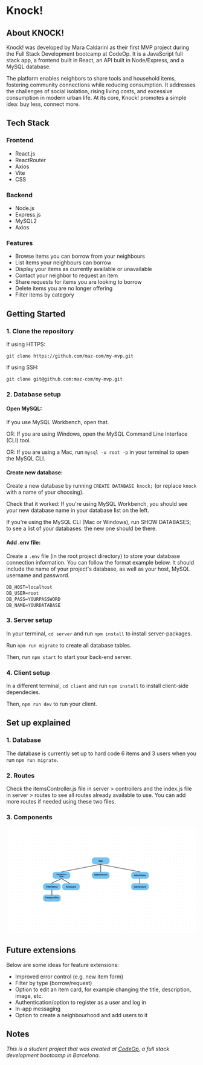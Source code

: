 # Knock!

## About KNOCK!

Knock! was developed by Mara Caldarini as their first MVP project during the Full Stack Development bootcamp at CodeOp. It is a JavaScript full stack app, a frontend built in React, an API built in Node/Express, and a MySQL database.

The platform enables neighbors to share tools and household items, fostering community connections while reducing consumption. It addresses the challenges of social isolation, rising living costs, and excessive consumption in modern urban life. At its core, Knock! promotes a simple idea: buy less, connect more.

## Tech Stack

### Frontend

- React.js
- ReactRouter
- Axios
- Vite
- CSS

### Backend

- Node.js
- Express.js
- MySQL2
- Axios

### Features

- Browse items you can borrow from your neighbours
- List items your neighbours can borrow
- Display your items as currently available or unavailable
- Contact your neighbor to request an item
- Share requests for items you are looking to borrow
- Delete items you are no longer offering
- Filter items by category

## Getting Started

### 1. Clone the repository

If using HTTPS:

```
git clone https://github.com/maz-com/my-mvp.git
```

If using SSH:

```
git clone git@github.com:maz-com/my-mvp.git
```

### 2. Database setup

#### Open MySQL:

If you use MySQL Workbench, open that.

OR:
If you are using Windows, open the MySQL Command Line Interface (CLI) tool.

OR:
If you are using a Mac, run `mysql -u root -p` in your terminal to open the MySQL CLI.

#### Create new database:

Create a new database by running `CREATE DATABASE knock;` (or replace `knock` with a name of your choosing).

Check that it worked: If you're using MySQL Workbench, you should see your new database name in your database list on the left.

If you're using the MySQL CLI (Mac or Windows), run SHOW DATABASES; to see a list of your databases: the new one should be there.

#### Add .env file:

Create a `.env` file (in the root project directory) to store your database connection information. You can follow the format example below. It should include the name of your project's database, as well as your host, MySQL username and password.

```
DB_HOST=localhost
DB_USER=root
DB_PASS=YOURPASSWORD
DB_NAME=YOURDATABASE
```

### 3. Server setup

In your terminal, `cd server` and run `npm install` to install server-packages.

Run `npm run migrate` to create all database tables.

Then, run `npm start` to start your back-end server.

### 4. Client setup

In a different terminal, `cd client` and run `npm install` to install client-side dependecies.

Then, `npm run dev` to run your client.

## Set up explained

### 1. Database

The database is currently set up to hard code 6 items and 3 users when you run `npm run migrate`.

### 2. Routes

Check the itemsController.js file in server > controllers and the index.js file in server > routes to see all routes already available to use. You can add more routes if needed using these two files.

### 3. Components

![Components layout](server/support/components-layout.png)

## Future extensions

Below are some ideas for feature extensions:

- Improved error control (e.g. new item form)
- Filter by type (borrow/request)
- Option to edit an item card, for example changing the title, description, image, etc.
- Authentication/option to register as a user and log in
- In-app messaging
- Option to create a neighbourhood and add users to it

## Notes

_This is a student project that was created at [CodeOp](http://CodeOp.tech), a full stack development bootcamp in Barcelona._
